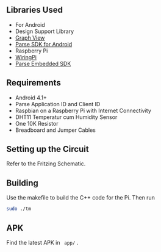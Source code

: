 ## Libraries Used
* For Android
 * Design Support Library
 * [Graph View](http://www.android-graphview.org)
 * [Parse SDK for Android](http://www.parse.com/downloads/android/Parse/latest)
* Raspberry Pi
 * [WiringPi](http://www.wiringpi.com/download-and-install)
 * [Parse Embedded SDK](https://github.com/parseplatform/parse-embedded-sdks) 
 
## Requirements
* Android 4.1+
* Parse Application ID and Client ID
* Raspbian on a Raspberry Pi with Internet Connectivity
* DHT11 Temperatur cum Humidity Sensor
* One 10K Resistor
* Breadboard and Jumper Cables

## Setting up the Circuit
Refer to the Fritzing Schematic.

## Building 
Use the makefile to build the C++ code for the Pi. Then run
```sh
sudo ./tm
```
## APK 
Find the latest APK in ``` app/``` .

